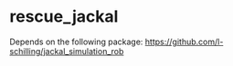 # rescue_jackal

Depends on the following package: https://github.com/l-schilling/jackal_simulation_rob